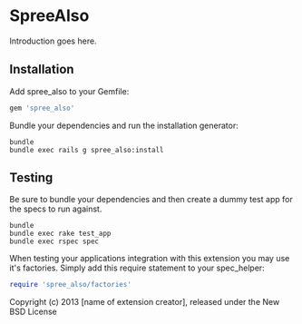 SpreeAlso
=========

Introduction goes here.

Installation
------------

Add spree_also to your Gemfile:

```ruby
gem 'spree_also'
```

Bundle your dependencies and run the installation generator:

```shell
bundle
bundle exec rails g spree_also:install
```

Testing
-------

Be sure to bundle your dependencies and then create a dummy test app for the specs to run against.

```shell
bundle
bundle exec rake test_app
bundle exec rspec spec
```

When testing your applications integration with this extension you may use it's factories.
Simply add this require statement to your spec_helper:

```ruby
require 'spree_also/factories'
```

Copyright (c) 2013 [name of extension creator], released under the New BSD License
